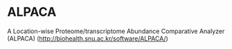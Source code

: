 # ALPACA
A Location-wise Proteome/transcriptome Abundance Comparative Analyzer (ALPACA) (http://biohealth.snu.ac.kr/software/ALPACA/)
